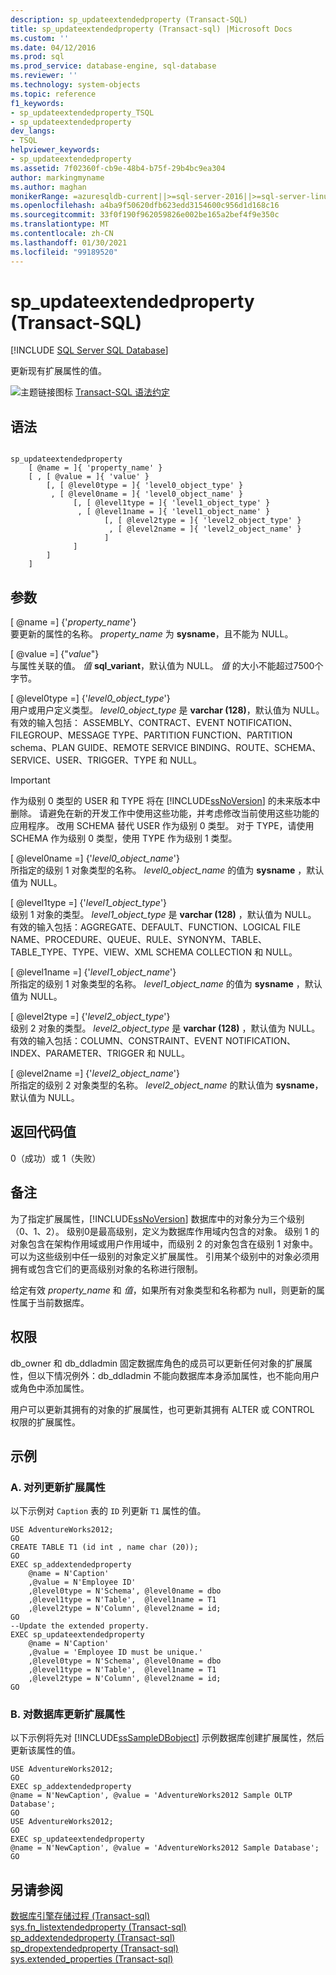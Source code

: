 ```yaml
---
description: sp_updateextendedproperty (Transact-SQL)
title: sp_updateextendedproperty (Transact-sql) |Microsoft Docs
ms.custom: ''
ms.date: 04/12/2016
ms.prod: sql
ms.prod_service: database-engine, sql-database
ms.reviewer: ''
ms.technology: system-objects
ms.topic: reference
f1_keywords:
- sp_updateextendedproperty_TSQL
- sp_updateextendedproperty
dev_langs:
- TSQL
helpviewer_keywords:
- sp_updateextendedproperty
ms.assetid: 7f02360f-cb9e-48b4-b75f-29b4bc9ea304
author: markingmyname
ms.author: maghan
monikerRange: =azuresqldb-current||>=sql-server-2016||>=sql-server-linux-2017||=azuresqldb-mi-current
ms.openlocfilehash: a4ba9f50620dfb623edd3154600c956d1d168c16
ms.sourcegitcommit: 33f0f190f962059826e002be165a2bef4f9e350c
ms.translationtype: MT
ms.contentlocale: zh-CN
ms.lasthandoff: 01/30/2021
ms.locfileid: "99189520"
---
```

# <a name="sp_updateextendedproperty-transact-sql"></a>sp_updateextendedproperty (Transact-SQL)
[!INCLUDE [SQL Server SQL Database](../../includes/applies-to-version/sql-asdb.md)]

  更新现有扩展属性的值。  
  
 ![主题链接图标](../../database-engine/configure-windows/media/topic-link.gif "“主题链接”图标") [Transact-SQL 语法约定](../../t-sql/language-elements/transact-sql-syntax-conventions-transact-sql.md)  
  
## <a name="syntax"></a>语法  
  
```  
  
sp_updateextendedproperty  
    [ @name = ]{ 'property_name' }   
    [ , [ @value = ]{ 'value' }  
        [, [ @level0type = ]{ 'level0_object_type' }  
         , [ @level0name = ]{ 'level0_object_name' }  
              [, [ @level1type = ]{ 'level1_object_type' }  
               , [ @level1name = ]{ 'level1_object_name' }  
                     [, [ @level2type = ]{ 'level2_object_type' }  
                      , [ @level2name = ]{ 'level2_object_name' }  
                     ]  
              ]  
        ]  
    ]  
```  
  
## <a name="arguments"></a>参数  
 [ @name =] {'*property_name*'}  
 要更新的属性的名称。 *property_name* 为 **sysname**，且不能为 NULL。  
  
 [ @value =] {"*value*"}  
 与属性关联的值。 *值* **sql_variant**，默认值为 NULL。 *值* 的大小不能超过7500个字节。  
  
 [ @level0type =] {'*level0_object_type*'}  
 用户或用户定义类型。 *level0_object_type* 是 **varchar (128)**，默认值为 NULL。 有效的输入包括： ASSEMBLY、CONTRACT、EVENT NOTIFICATION、FILEGROUP、MESSAGE TYPE、PARTITION FUNCTION、PARTITION schema、PLAN GUIDE、REMOTE SERVICE BINDING、ROUTE、SCHEMA、SERVICE、USER、TRIGGER、TYPE 和 NULL。  
  
> [!IMPORTANT]  
>  作为级别 0 类型的 USER 和 TYPE 将在 [!INCLUDE[ssNoVersion](../../includes/ssnoversion-md.md)] 的未来版本中删除。 请避免在新的开发工作中使用这些功能，并考虑修改当前使用这些功能的应用程序。 改用 SCHEMA 替代 USER 作为级别 0 类型。 对于 TYPE，请使用 SCHEMA 作为级别 0 类型，使用 TYPE 作为级别 1 类型。  
  
 [ @level0name =] {'*level0_object_name*'}  
 所指定的级别 1 对象类型的名称。 *level0_object_name* 的值为 **sysname** ，默认值为 NULL。  
  
 [ @level1type =] {'*level1_object_type*'}  
 级别 1 对象的类型。 *level1_object_type* 是 **varchar (128)** ，默认值为 NULL。 有效的输入包括：AGGREGATE、DEFAULT、FUNCTION、LOGICAL FILE NAME、PROCEDURE、QUEUE、RULE、SYNONYM、TABLE、TABLE_TYPE、TYPE、VIEW、XML SCHEMA COLLECTION 和 NULL。  
  
 [ @level1name =] {'*level1_object_name*'}  
 所指定的级别 1 对象类型的名称。 *level1_object_name* 的值为 **sysname** ，默认值为 NULL。  
  
 [ @level2type =] {'*level2_object_type*'}  
 级别 2 对象的类型。 *level2_object_type* 是 **varchar (128)** ，默认值为 NULL。 有效的输入包括：COLUMN、CONSTRAINT、EVENT NOTIFICATION、INDEX、PARAMETER、TRIGGER 和 NULL。  
  
 [ @level2name =] {'*level2_object_name*'}  
 所指定的级别 2 对象类型的名称。 *level2_object_name* 的默认值为 **sysname**，默认值为 NULL。  
  
## <a name="return-code-values"></a>返回代码值  
 0（成功）或 1（失败）  
  
## <a name="remarks"></a>备注  
 为了指定扩展属性，[!INCLUDE[ssNoVersion](../../includes/ssnoversion-md.md)] 数据库中的对象分为三个级别（0、1、2）。 级别0是最高级别，定义为数据库作用域内包含的对象。 级别 1 的对象包含在架构作用域或用户作用域中，而级别 2 的对象包含在级别 1 对象中。 可以为这些级别中任一级别的对象定义扩展属性。 引用某个级别中的对象必须用拥有或包含它们的更高级别对象的名称进行限制。  
  
 给定有效 *property_name* 和 *值*，如果所有对象类型和名称都为 null，则更新的属性属于当前数据库。  
  
## <a name="permissions"></a>权限  
 db_owner 和 db_ddladmin 固定数据库角色的成员可以更新任何对象的扩展属性，但以下情况例外：db_ddladmin 不能向数据库本身添加属性，也不能向用户或角色中添加属性。  
  
 用户可以更新其拥有的对象的扩展属性，也可更新其拥有 ALTER 或 CONTROL 权限的扩展属性。  
  
## <a name="examples"></a>示例  
  
### <a name="a-updating-an-extended-property-on-a-column"></a>A. 对列更新扩展属性  
 以下示例对 `Caption` 表的 `ID` 列更新 `T1` 属性的值。  
  
```  
USE AdventureWorks2012;  
GO  
CREATE TABLE T1 (id int , name char (20));  
GO  
EXEC sp_addextendedproperty   
    @name = N'Caption'  
    ,@value = N'Employee ID'  
    ,@level0type = N'Schema', @level0name = dbo  
    ,@level1type = N'Table',  @level1name = T1  
    ,@level2type = N'Column', @level2name = id;  
GO  
--Update the extended property.  
EXEC sp_updateextendedproperty   
    @name = N'Caption'  
    ,@value = 'Employee ID must be unique.'  
    ,@level0type = N'Schema', @level0name = dbo  
    ,@level1type = N'Table',  @level1name = T1  
    ,@level2type = N'Column', @level2name = id;  
GO  
```  
  
### <a name="b-updating-an-extended-property-on-a-database"></a>B. 对数据库更新扩展属性  
 以下示例将先对 [!INCLUDE[ssSampleDBobject](../../includes/sssampledbobject-md.md)] 示例数据库创建扩展属性，然后更新该属性的值。  
  
```  
USE AdventureWorks2012;  
GO  
EXEC sp_addextendedproperty   
@name = N'NewCaption', @value = 'AdventureWorks2012 Sample OLTP Database';  
GO  
USE AdventureWorks2012;  
GO  
EXEC sp_updateextendedproperty   
@name = N'NewCaption', @value = 'AdventureWorks2012 Sample Database';  
GO  
```  
  
## <a name="see-also"></a>另请参阅  
 [数据库引擎存储过程 &#40;Transact-sql&#41;](../../relational-databases/system-stored-procedures/database-engine-stored-procedures-transact-sql.md)   
 [sys.fn_listextendedproperty &#40;Transact-sql&#41;](../../relational-databases/system-functions/sys-fn-listextendedproperty-transact-sql.md)   
 [sp_addextendedproperty &#40;Transact-sql&#41;](../../relational-databases/system-stored-procedures/sp-addextendedproperty-transact-sql.md)   
 [sp_dropextendedproperty &#40;Transact-sql&#41;](../../relational-databases/system-stored-procedures/sp-dropextendedproperty-transact-sql.md)   
 [sys.extended_properties &#40;Transact-sql&#41;](../../relational-databases/system-catalog-views/extended-properties-catalog-views-sys-extended-properties.md)  
  
  
